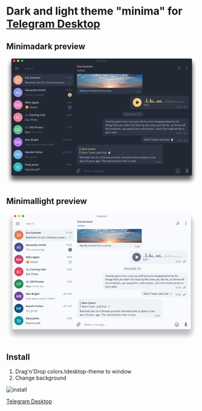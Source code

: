 # Dark and light theme "minima" for [Telegram Desktop](https://telegram.org/apps#desktop-apps)

## Minimadark preview

![minimadark_preview](https://github.com/magomaev/telegram-theme-minima/blob/master/minimadark_preview.png)

## Minimallight preview

![minimalight_preview](https://github.com/magomaev/telegram-theme-minima/blob/master/minimalight_preview.png)

## Install
1. Drag'n'Drop colors.tdesktop-theme to window
2. Change background

![install](https://github.com/magomaev/telegram-theme-minima/blob/master/install.gif)

[Telegram Desktop](https://desktop.telegram.org/)
